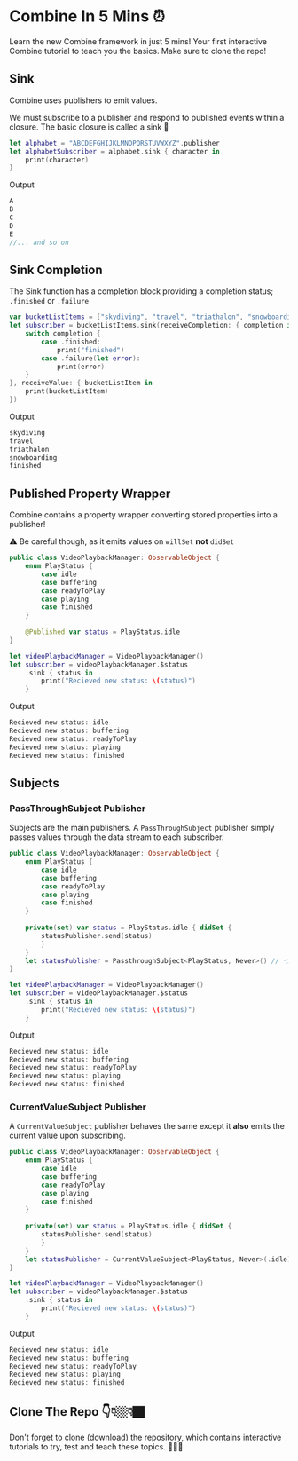 # Combine In 5 Mins ⏰

Learn the new Combine framework in just 5 mins! Your first interactive Combine tutorial to teach you the basics. Make sure to clone the repo!

## Sink 
Combine uses publishers to emit values.

We must subscribe to a publisher and respond to published events within a closure. The basic closure is called a sink 🚰

```Swift 
let alphabet = "ABCDEFGHIJKLMNOPQRSTUVWXYZ".publisher
let alphabetSubscriber = alphabet.sink { character in
    print(character)
}
```
Output 

```Swift 
A
B
C
D
E
//... and so on
```
## Sink Completion
The Sink function has a completion block providing a completion status; `.finished` or `.failure`

```Swift
var bucketListItems = ["skydiving", "travel", "triathalon", "snowboarding"].publisher
let subscriber = bucketListItems.sink(receiveCompletion: { completion in
    switch completion {
        case .finished:
            print("finished")
        case .failure(let error):
            print(error)
    }
}, receiveValue: { bucketListItem in
    print(bucketListItem)
})
```
Output 

```Swift 
skydiving
travel
triathalon
snowboarding
finished
```
## Published Property Wrapper
Combine contains a property wrapper converting stored properties into a publisher!

⚠️ Be careful though, as it emits values on `willSet` **not** `didSet`

```Swift
public class VideoPlaybackManager: ObservableObject {
    enum PlayStatus {
        case idle
        case buffering
        case readyToPlay
        case playing
        case finished
    }
    
    @Published var status = PlayStatus.idle
}

let videoPlaybackManager = VideoPlaybackManager()
let subscriber = videoPlaybackManager.$status
    .sink { status in
        print("Recieved new status: \(status)")
    }
```
Output 

```Swift 
Recieved new status: idle
Recieved new status: buffering
Recieved new status: readyToPlay
Recieved new status: playing
Recieved new status: finished
```

## Subjects
### PassThroughSubject Publisher
Subjects are the main publishers. 
A `PassThroughSubject` publisher simply passes values through the data stream to each subscriber.

```Swift
public class VideoPlaybackManager: ObservableObject {
    enum PlayStatus {
        case idle
        case buffering
        case readyToPlay
        case playing
        case finished
    }
    
    private(set) var status = PlayStatus.idle { didSet {
        statusPublisher.send(status)
        }
    }
    let statusPublisher = PassthroughSubject<PlayStatus, Never>() // 👈
}

let videoPlaybackManager = VideoPlaybackManager()
let subscriber = videoPlaybackManager.$status
    .sink { status in
        print("Recieved new status: \(status)")
    }
```
Output 

```Swift 
Recieved new status: idle
Recieved new status: buffering
Recieved new status: readyToPlay
Recieved new status: playing
Recieved new status: finished
```

### CurrentValueSubject Publisher
A `CurrentValueSubject` publisher behaves the same except it **also** emits the current value upon subscribing.

```Swift
public class VideoPlaybackManager: ObservableObject {
    enum PlayStatus {
        case idle
        case buffering
        case readyToPlay
        case playing
        case finished
    }
    
    private(set) var status = PlayStatus.idle { didSet {
        statusPublisher.send(status)
        }
    }
    let statusPublisher = CurrentValueSubject<PlayStatus, Never>(.idle) // 👈
}

let videoPlaybackManager = VideoPlaybackManager()
let subscriber = videoPlaybackManager.$status
    .sink { status in
        print("Recieved new status: \(status)")
    }
```
Output 

```Swift 
Recieved new status: idle
Recieved new status: buffering
Recieved new status: readyToPlay
Recieved new status: playing
Recieved new status: finished
```

## Clone The Repo 👇👇🏼👇🏿
Don't forget to clone (download) the repository, which contains interactive tutorials to try, test and teach these topics. 🤩😎🙌
